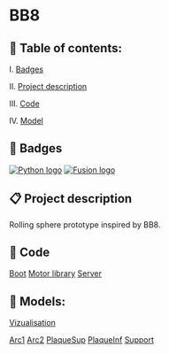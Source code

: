 # BB8

## 📌 Table of contents:

I. [Badges](#🎯-badges)

II. [Project description](#📋-project-description)

III. [Code](#🌟-code)

IV. [Model](#🔧-model)

## 🎯 Badges

[![Python logo](https://img.shields.io/badge/Language-Python-green
)](https://www.php.net/)
[![Fusion logo](https://img.shields.io/badge/CAO-Fusion360-orange
)](https://www.php.net/)


## 📋 Project description

Rolling sphere prototype inspired by BB8.

## 🌟 Code

[Boot](/code/boot.py)
[Motor library](code/MoteurDC.py)
[Server](/code/server_http.py)

## 🔧 Models:
[Vizualisation](https://a360.co/3wuDI2a)

[Arc1](/model/arc1.stl)
[Arc2](/model/arc2.stl)
[PlaqueSup](/model/plaquesup.stl)
[PlaqueInf](/model/plaqueinf.stl)
[Support](/model/support_moteur.stl)